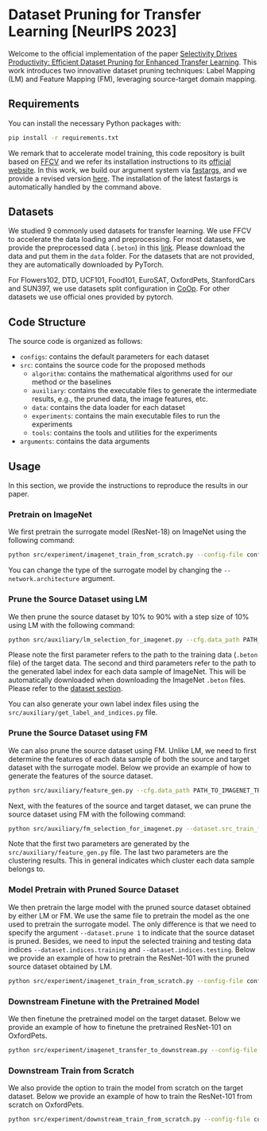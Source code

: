 # Dataset Pruning for Transfer Learning [NeurIPS 2023]

Welcome to the official implementation of the paper [Selectivity Drives Productivity: Efficient Dataset Pruning for Enhanced Transfer Learning](). This work introduces two innovative dataset pruning techniques: Label Mapping (LM) and Feature Mapping (FM), leveraging source-target domain mapping.

## Requirements

You can install the necessary Python packages with:

```bash
pip install -r requirements.txt
```

We remark that to accelerate model training, this code repository is built based on [FFCV](https://arxiv.org/abs/2306.12517) and we refer its installation instructions to its [official website](https://ffcv.io/). In this work, we build our argument system via [fastargs](https://github.com/GuillaumeLeclerc/fastargs), and we provide a revised version [here](https://github.com/Phoveran/fastargs). The installation of the latest fastargs is automatically handled by the command above.

## Datasets

We studied 9 commonly used datasets for transfer learning. We use FFCV to accelerate the data loading and preprocessing. For most datasets, we provide the preprocessed data (`.beton`) in this [link](https://drive.google.com/drive/folders/1o76KNQh8C9zXEPNhFgEtsmGfMj8gwT3e?usp=sharing). Please download the data and put them in the `data` folder. For the datasets that are not provided, they are automatically downloaded by PyTorch.

For Flowers102, DTD, UCF101, Food101, EuroSAT, OxfordPets, StanfordCars and SUN397, we use datasets split configuration in [CoOp](https://github.com/KaiyangZhou/CoOp). For other datasets we use official ones provided by pytorch.

## Code Structure
The source code is organized as follows:

- `configs`: contains the default parameters for each dataset
- `src`: contains the source code for the proposed methods
  - `algorithm`: contains the mathematical algorithms used for our method or the baselines
  - `auxiliary`: contains the executable files to generate the intermediate results, e.g., the pruned data, the image features, etc.
  - `data`: contains the data loader for each dataset
  - `experiments`: contains the main executable files to run the experiments
  - `tools`: contains the tools and utilities for the experiments 
- `arguments`: contains the data arguments


## Usage

In this section, we provide the instructions to reproduce the results in our paper.

### Pretrain on ImageNet

We first pretrain the surrogate model (ResNet-18) on ImageNet using the following command:

```bash
python src/experiment/imagenet_train_from_scratch.py --config-file configs/imagenet_train_from_scratch/rn18_16.json 
```

You can change the type of the surrogate model by changing the `--network.architecture` argument.


### Prune the Source Dataset using LM

We then prune the source dataset by 10% to 90% with a step size of 10% using LM with the following command:

```bash
python src/auxiliary/lm_selection_for_imagenet.py --cfg.data_path PATH_TO_DOWNSTREAM_TRAINING_DATA --cfg.source_train_label_path PATH_TO_IMAGNET_TRAINING_LABLE --cfg.source_val_label_path PATH_TO_IMAGNET_VALIDATION_LABLE --cfg.architecture resnet18 --cfg.pretrained_ckpt PATH_TO_PRETRAINED_CKPT --cfg.retain_class_nums 900,800,700,600,500,400,300,200,100 --cfg.write_path files/class_selection/oxfordpets 
```
Please note the first parameter refers to the path to the training data (`.beton` file) of the target data. The second and third parameters refer to the path to the generated label index for each data sample of ImageNet. This will be automatically downloaded when downloading the ImageNet `.beton` files. Please refer to the [dataset section](#datasets). 

You can also generate your own label index files using the `src/auxiliary/get_label_and_indices.py` file.


### Prune the Source Dataset using FM

We can also prune the source dataset using FM. Unlike LM, we need to first determine the features of each data sample of both the source and target dataset with the surrogate model. Below we provide an example of how to generate the features of the source dataset.

```bash
python src/auxiliary/feature_gen.py --cfg.data_path PATH_TO_IMAGENET_TRAINING_DATA --cfg.dataset imagenet --cfg.architecture resnet18 --cfg.pretrained_ckpt PATH_TO_PRETRAINED_CKPT --cfg.write_path PATH_TO_FEATURES
```
Next, with the features of the source and target dataset, we can prune the source dataset using FM with the following command:

```bash
python src/auxiliary/fm_selection_for_imagenet.py --dataset.src_train_fx_path PATH_TO_SOURCE_TRAINING_FEATURES --dataset.tgt_train_fx_path PATH_TO_TARGET_TRAINING_FEATURES --dataset.src_train_id_path PATH_TO_SOURCE_DATA_CLUSTER_MAPPING --dataset.src_val_id_path PATH_TO_TARGET_DATA_CLUSTER_MAPPING 
```

Note that the first two parameters are generated by the `src/auxiliary/feature_gen.py` file. The last two parameters are the clustering results. This in general indicates which cluster each data sample belongs to.  


### Model Pretrain with Pruned Source Dataset

We then pretrain the large model with the pruned source dataset obtained by either LM or FM. We use the same file to pretrain the model as the one used to pretrain the surrogate model. The only difference is that we need to specify the argument `--dataset.prune 1` to indicate that the source dataset is pruned. Besides, we need to input the selected training and testing data indices `--dataset.indices.training` and `--dataset.indices.testing`. Below we provide an example of how to pretrain the ResNet-101 with the pruned source dataset obtained by LM.

```bash
python src/experiment/imagenet_train_from_scratch.py --config-file configs/imagenet_train_from_scratch/rn18_16.json --dataset.prune 1 --dataset.indices.training files/class_selection/oxfordpets_flm_train_top${cls_num}.indices --dataset.indices.testing files/class_selection/oxfordpets_flm_val_top${cls_num}.indices
```


### Downstream Finetune with the Pretrained Model

We then finetune the pretrained model on the target dataset. Below we provide an example of how to finetune the pretrained ResNet-101 on OxfordPets.

```bash
python src/experiment/imagenet_transfer_to_downstream.py --config-file configs/imagenet_transfer_to_downstream/oxfordpets_rn101_ff.json --dataset.train_path ./data/oxfordpets/ffcv/train_400_10_90.beton --dataset.test_path ./data/oxfordpets/ffcv/test_400_10_90.beton --network.pretrained_ckpt PATH_TO_PRETRINED_CKPT --exp.identifier oxfordpets_rn101_ff
```

### Downstream Train from Scratch

We also provide the option to train the model from scratch on the target dataset. Below we provide an example of how to train the ResNet-101 from scratch on OxfordPets.

```bash
python src/experiment/downstream_train_from_scratch.py --config-file configs/downstream_train_from_scratch/oxfordpets_rn101.json --dataset.train_path ../data/oxfordpets/ffcv/train_400_10_90.beton --dataset.test_path ../data/oxfordpets/ffcv/test_400_10_90.beton
```